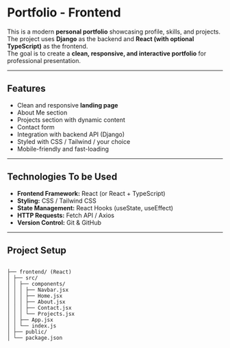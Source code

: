 #  Portfolio - Frontend

This is a modern **personal portfolio** showcasing profile, skills, and projects.  
The project uses **Django** as the backend and **React (with optional TypeScript)** as the frontend.  
The goal is to create a **clean, responsive, and interactive portfolio** for professional presentation.


---

## Features

- Clean and responsive **landing page**
- About Me section
- Projects section with dynamic content
- Contact form
- Integration with backend API (Django)
- Styled with CSS / Tailwind / your choice
- Mobile-friendly and fast-loading

---

## Technologies To be Used

- **Frontend Framework:** React (or React + TypeScript)
- **Styling:** CSS / Tailwind CSS
- **State Management:** React Hooks (useState, useEffect)
- **HTTP Requests:** Fetch API / Axios
- **Version Control:** Git & GitHub

---

## Project Setup

`````

├── frontend/ (React)
│ ├── src/
│ │ ├── components/
│ │ │ ├── Navbar.jsx
│ │ │ ├── Home.jsx
│ │ │ ├── About.jsx
│ │ │ ├── Contact.jsx
│ │ │ └── Projects.jsx
│ │ ├── App.jsx
│ │ └── index.js
│ ├── public/
│ └── package.json

`````



